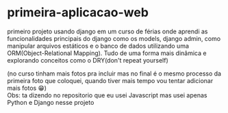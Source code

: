 # primeira-aplicacao-web
primeiro projeto usando django em um curso de férias onde aprendi as funcionalidades principais do django como os models, django admin, como manipular arquivos 
estáticos e o banco de dados utilizando uma ORM(Object-Relational Mapping). Tudo de uma forma mais dinâmica e explorando conceitos como o DRY(don't repeat yourself)

(no curso tinham mais fotos pra incluir mas no final é o mesmo processo da primeira foto que coloquei, quando tiver mais tempo vou tentar adicionar mais fotos 😁)
<br>Obs: ta dizendo no repositorio que eu usei Javascript mas usei apenas Python e Django nesse projeto
